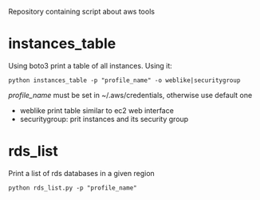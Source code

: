 Repository containing script about aws tools

# instances_table
Using boto3 print a table of all instances.
Using it:
```
python instances_table -p "profile_name" -o weblike|securitygroup
``` 
_profile_name_ must be set in ~/.aws/credentials, otherwise use default one

* weblike print table similar to ec2 web interface
* securitygroup: prit instances and its security group

# rds_list
Print a list of rds databases in a given region
```
python rds_list.py -p "profile_name"
```
